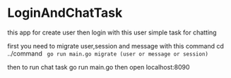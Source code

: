 # LoginAndChatTask

this app for create user then login with this user
simple task for chatting

first you need to migrate user,session and message with this command
cd ../command ``` go run main.go migrate (user or message or session)```

then to run chat task
go run main.go
then open localhost:8090
